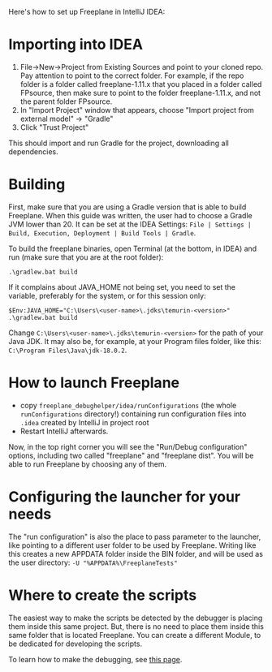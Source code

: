 Here's how to set up Freeplane in IntelliJ IDEA:

# Importing into IDEA

1. File->New->Project from Existing Sources and point to your cloned repo. Pay attention to point to the correct folder. For example, if the repo folder is a folder called freeplane-1.11.x that you placed in a folder called FPsource, then make sure to point to the folder freeplane-1.11.x, and not the parent folder FPsource.
2. In "Import Project" window that appears, choose "Import project from external model" -> "Gradle"
3. Click "Trust Project"

This should import and run Gradle for the project, downloading all dependencies.

# Building

First, make sure that you are using a Gradle version that is able to build Freeplane.  When this guide was written, the user had to choose a Gradle JVM lower than 20. It can be set at the IDEA Settings: `File | Settings | Build, Execution, Deployment | Build Tools | Gradle`.

To build the freeplane binaries, open Terminal (at the bottom, in IDEA) and run (make sure that you are at the root folder):
```
.\gradlew.bat build
```

If it complains about JAVA_HOME not being set, you need to set the variable, preferably for the system, or for this session only:
```
$Env:JAVA_HOME="C:\Users\<user-name>\.jdks\temurin-<version>"
.\gradlew.bat build
```
Change `C:\Users\<user-name>\.jdks\temurin-<version>` for the path of your Java JDK. It may also be, for example, at your Program files folder, like this: `C:\Program Files\Java\jdk-18.0.2`.


# How to launch Freeplane

* copy `freeplane_debughelper/idea/runConfigurations` (the whole `runConfigurations` directory!) containing run configuration files into `.idea` created by IntelliJ in project root
* Restart IntelliJ afterwards.

Now, in the top right corner you will see the "Run/Debug configuration" options, including two called "freeplane" and "freeplane dist". You will be able to run Freeplane by choosing any of them.

# Configuring the launcher for your needs

The "run configuration" is also the place to pass parameter to the launcher, like pointing to a different user folder to be used by Freeplane. Writing like this creates a new APPDATA folder inside the BIN folder, and will be used as the user directory: `-U "%APPDATA%\FreeplaneTests"`

# Where to create the scripts

The easiest way to make the scripts be detected by the debugger is placing them inside this same project. But, there is no need to place them inside this same folder that is located Freeplane. You can create a different Module, to be dedicated for developing the scripts.

To learn how to make the debugging, see [this page](Debugging_scripts.md).